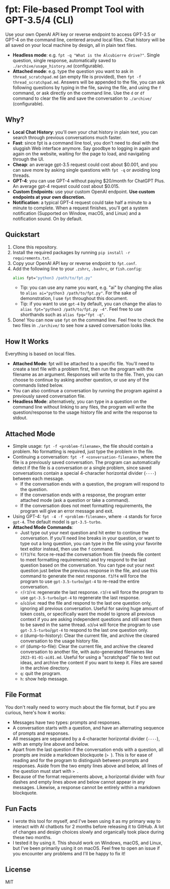 # fpt: File-based Prompt Tool with GPT-3.5/4 (CLI)

Use your own OpenAI API key or reverse endpoint to access GPT-3.5 or GPT-4 on the command line, centered around local files. Chat history will be all saved on your local machine by design, all in plain text files.

- **Headless mode**: e.g. `fpt -q "What is the Alcubierre drive?"`. Single question, single response, automatically saved to `./archive/usage_history.md` (configurable).
- **Attached mode**: e.g. type the question you want to ask in `thread_scratchpad.md` (an empty file is provided), then `fpt -f thread_scratchpad.md`. Answers will be appended to the file, you can ask following questions by typing in the file, saving the file, and using the `f` command, or ask directly on the command line. Use the `d` or `df` command to clear the file and save the conversation to `./archive/` (configurable).

## Why?

- **Local Chat History**: you'll own your chat history in plain text, you can search through previous conversations much faster.
- **Fast**: since fpt is a command line tool, you don't need to deal with the sluggish Web interface anymore. Say goodbye to logging in again and again on the website, waiting for the page to load, and navigating through the UI.
- **Cheap**: an average gpt-3.5 request could cost about $0.001, and you can save more by asking single questions with `fpt -q` or avoiding long threads.
- **GPT-4**: you can use GPT-4 without paying $20/month for ChatGPT Plus. An average gpt-4 request could cost about $0.015.
- **Custom Endpoints**: use your custom OpenAI endpoint. **Use custom endpoints at your own discretion.**
- **Notification**: a typical GPT-4 request could take half a minute to a minute to complete. When a request finishes, you'll get a system notification (Supported on Window, macOS, and Linux) and a notification sound. On by default.

## Quickstart

1. Clone this repository.
2. Install the required packages by running `pip install -r requirements.txt`.
3. Copy your OpenAI API key or reverse endpoint to `fpt.conf`.
4. Add the following line to your `.zshrc`, `.bashrc`, or `fish.config`:
   ```bash
   alias fpt="python3 /path/to/fpt.py"
   ```
   - Tip: you can use any name you want, e.g. "ai" by changing the alias to `alias ai="python3 /path/to/fpt.py"`. For the sake of demonstration, I use `fpt` throughout this document.
   - Tip: if you want to use `gpt-4` by default, you can change the alias to `alias fpt="python3 /path/to/fpt.py -4"`. Feel free to use shorthands such as `alias fpq="fpt -q"`.
5. Done! You can now use `fpt` on the command line. Feel free to check the two files in `./archive/` to see how a saved conversation looks like.

## How It Works

Everything is based on local files.

- **Attached Mode**: fpt will be attached to a specific file. You'll need to create a text file with a problem first, then run the program with the filename as an argument. Responses will write to the file. Then, you can choose to continue by asking another question, or use any of the commands listed below.
- You can also continue a conversation by running the program against a previously saved conversation file.
- **Headless Mode**: alternatively, you can type in a question on the command line without linking to any files, the program will write the question/response to the usage history file and write the response to stdout.

## Attached Mode

- Simple usage: `fpt -f <problem-filename>`, the file should contain a problem. No formatting is required, just type the problem in the file.
- Continuing a conversation: `fpt -f <conversation-filename>`, where the file is a previously saved conversation. The program can automatically detect if the file is a conversation or a single problem, since saved conversations contain a special 4-character horizontal divider (`----`) between each message.
  - If the conversation ends with a question, the program will respond to the question.
  - If the conversation ends with a response, the program enter attached mode (ask a question or take a command).
  - If the conversation does not meet formatting requirements, the program will give an error message and exit.
- Using GPT-4: `fpt -4 -f <problem-filename>`, where `-4` stands for force `gpt-4`. The default model is `gpt-3.5-turbo`.
- **Attached Mode Commands**:
  - Just type out your next question and hit enter to continue the conversation. If you'll need line breaks in your question, or want to type out a long question, you can type in the file using your favorite text editor instead, then use the `f` command.
  - `f`/`f3`/`f4`: force re-read the conversation from file (needs file content to meet formatting requirements) and try respond to the last question based on the conversation. You can type out your next question just below the previous response in the file, and use this command to generate the next response. `f3`/`f4` will force the program to use `gpt-3.5-turbo`/`gpt-4` to re-read the entire conversation.
  - `r`/`r3`/`r4`: regenerate the last response. `r3`/`r4` will force the program to use `gpt-3.5-turbo`/`gpt-4` to regenerate the last response.
  - `o`/`o3`/`o4`: read the file and respond to the last one question only, ignoring all previous conversation. Useful for saving huge amount of token costs, or specifically want the model to ignore all previous context if you are asking independent questions and still want them to be saved in the same thread. `o3`/`o4` will force the program to use `gpt-3.5-turbo`/`gpt-4` to respond to the last one question only.
  - `d` (dump-to-history): Clear the current file, and archive the cleared conversation to the usage history file.
  - `df` (dump-to-file): Clear the current file, and archive the cleared conversation to another file, with auto-generated filenames like `2023-01-01-ai01.md`. Useful for using a "scratchpad" file to test out ideas, and archive the content if you want to keep it. Files are saved in the archive directory.
  - `q`: quit the program.
  - `h`: show help message.

## File Format

You don't really need to worry much about the file format, but if you are curious, here's how it works:

- Messages have two types: prompts and responses.
- A conversation starts with a question, and have an alternating sequence of prompts and responses.
- All messages are separated by a 4-character horizontal divider (`----`), with an empty line above and below.
- Apart from the last question if the conversation ends with a question, all prompts are inside a markdown blockquote (`> `). This is for ease of reading and for the program to distinguish between prompts and responses. Aside from the two empty lines above and below, all lines of the question must start with `> `.
- Because of the format requirements above, a horizontal divider with four dashes and empty lines above and below cannot appear in any messages. Likewise, a response cannot be entirely within a markdown blockquote.

## Fun Facts

- I wrote this tool for myself, and I've been using it as my primary way to interact with AI chatbots for 2 months before releasing it to GitHub. A lot of changes and design choices slowly and organically took place during these two months.
- I tested it by using it. This should work on Windows, macOS, and Linux, but I've been primarily using it on macOS. Feel free to open an issue if you encounter any problems and I'll be happy to fix it!

## License

MIT
